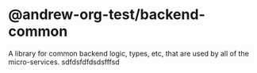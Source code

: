 # @andrew-org-test/backend-common

A library for common backend logic, types, etc, that are used by all of the micro-services.
sdfdsfdfdsdsfffsd
